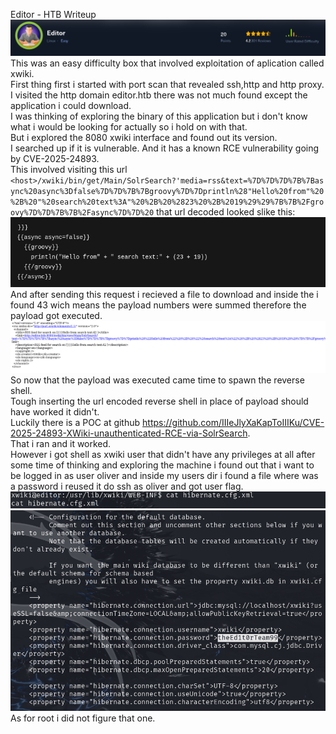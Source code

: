 Editor - HTB Writeup  
![top](images/editor/editor-head.png)   
This was an easy difficulty box that involved exploitation of aplication called xwiki.   
First thing first i started with port scan that revealed ssh,http and http proxy.  
I visited the http domain editor.htb there was not much found except the application i could download.  
I was thinking of exploring the binary of this application but i don't know what i would be looking for actually so i hold on with that.  
But i explored the 8080 xwiki interface and found out its version.  
I searched up if it is vulnerable. And it has a known RCE vulnerability going by CVE-2025-24893.  
This involved visiting this url  
`<host>/xwiki/bin/get/Main/SolrSearch?'media=rss&text=%7D%7D%7D%7B%7Basync%20async%3Dfalse%7D%7D%7B%7Bgroovy%7D%7Dprintln%28"Hello%20from"%20%2B%20"%20search%20text%3A"%20%2B%20%2823%20%2B%2019%29%29%7B%7B%2Fgroovy%7D%7D%7B%7B%2Fasync%7D%7D%20`
that url decoded looked slike this:  
![payload](images/editor/editor-payload.png)  
And after sending this request i recieved a file to download and inside the i found 43 wich means the payload numbers were summed therefore the payload got executed.  
![res](images/editor/editor-result.png)
So now that the payload was executed came time to spawn the reverse shell.  
Tough inserting the url encoded reverse shell in place of payload should have worked it didn't.  
Luckily there is a POC at github https://github.com/IIIeJlyXaKapToIIIKu/CVE-2025-24893-XWiki-unauthenticated-RCE-via-SolrSearch.  
That i ran and it worked.  
However i got shell as xwiki user that didn't have any privileges at all after some time of thinking and exploring the machine i found out that i want to be logged in as user oliver and inside my users dir i found a file where was a password i reused it do ssh as oliver and got user flag.  
![creds](images/editor/editor-hybernate.png)
![2](images/editor/editor-pass.png)  
As for root i did not figure that one.  
